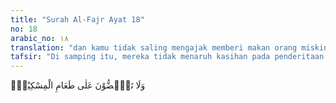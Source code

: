 ```yaml
---
title: "Surah Al-Fajr Ayat 18"
no: 18
arabic_no: ١٨
translation: "dan kamu tidak saling mengajak memberi makan orang miskin,"
tafsir: "Di samping itu, mereka tidak menaruh kasihan pada penderitaan orang miskin. Jangankan untuk melepaskan mereka dari kemiskinan, membantu mencukupkan kebutuhan pokok mereka saja mereka tidak ada perhatian."
---
```

وَلَا تَحٰۤضُّوْنَ عَلٰى طَعَامِ الْمِسْكِيْنِۙ